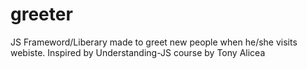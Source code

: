# greeter
JS Frameword/Liberary made to greet new people when he/she visits webiste. Inspired by Understanding-JS course by Tony Alicea
